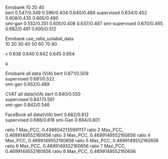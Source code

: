 
Emobank              10                            20                  40                     
bert            0.547/0.349                  0.596/0.404           0.640/0.466
supervised      0.634/0.452                  0.608/0.435           0.665/0.480   
smi-gan         0.552/0.351                  0.600/0.408           0.637/0.467
smi-supervised  0.670/0.465                  0.682/0.491           0.695/0.512


Emobank use_ratio_unlabel_data  
        10         20         30         40        50        60        70        80 

v     0.638      0.640       0.642      0.645     0.654

a





Emobank         all data (V/A)
bert             0.671/0.509                             
supervised       0.681/0.522    
smi-gan          0.652/0.489


CVAT             all data(V/A)
bert              0.840/0.550                              
supervised        0.847/0.561     
smi-gan           0.842/0.546



FaceBook       all data(V/A)
bert            0.682/0.812    
supervised      0.688/0.818
smi-Gan         0.664/0.801





ratio 1
Max_PCC, 0.4366042135991117
ratio 2
Max_PCC, 0.4699149552160656
ratio 3
Max_PCC, 0.4699149552160656
ratio 4
Max_PCC, 0.4699149552160656
ratio 5
Max_PCC, 0.4699149552160656
ratio 6
Max_PCC, 0.4699149552160656
ratio 7
Max_PCC, 0.4699149552160656
ratio 8
Max_PCC, 0.4699149552160656





